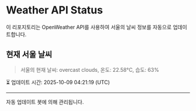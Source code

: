 
# Weather API Status

이 리포지토리는 OpenWeather API를 사용하여 서울의 날씨 정보를 자동으로 업데이트합니다.

## 현재 서울 날씨
> 서울의 현재 날씨: overcast clouds, 온도: 22.58°C, 습도: 63%

⏳ 업데이트 시간: 2025-10-09 04:21:19 (UTC)

---
자동 업데이트 봇에 의해 관리됩니다.
